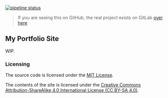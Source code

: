 [![pipeline status](https://gitlab.com/bladeacer/portfolio/badges/0.0.3/pipeline.svg)](https://gitlab.com/bladeacer/portfolio/-/commits/master)

> If you are seeing this on GitHub, the real project exists on GitLab [over here](https://gitlab.com/bladeacer/portfolio)

## My Portfolio Site
WIP.

### Licensing
The source code is licensed under the [MIT License](./LICENSE.MIT).

The contents of the site is licensed under the
[Creative Commons Attribution-ShareAlike 4.0 International License (CC BY-SA 4.0)](./LICENSE.CC-BY-SA).
